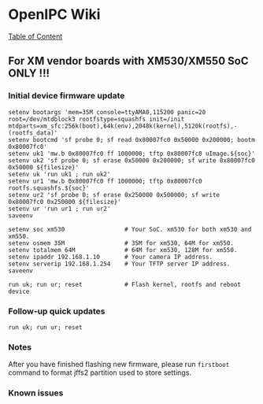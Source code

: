 # OpenIPC Wiki
[Table of Content](index.md)

For XM vendor boards with XM530/XM550 SoC ONLY !!!
--------------------------------------------------

### Initial device firmware update

```
setenv bootargs 'mem=35M console=ttyAMA0,115200 panic=20 root=/dev/mtdblock3 rootfstype=squashfs init=/init mtdparts=xm_sfc:256k(boot),64k(env),2048k(kernel),5120k(rootfs),-(rootfs_data)'
setenv bootcmd 'sf probe 0; sf read 0x80007fc0 0x50000 0x200000; bootm 0x80007fc0'
setenv uk1 'mw.b 0x80007fc0 ff 1000000; tftp 0x80007fc0 uImage.${soc}'
setenv uk2 'sf probe 0; sf erase 0x50000 0x200000; sf write 0x80007fc0 0x50000 ${filesize}'
setenv uk 'run uk1 ; run uk2'
setenv ur1 'mw.b 0x80007fc0 ff 1000000; tftp 0x80007fc0 rootfs.squashfs.${soc}'
setenv ur2 'sf probe 0; sf erase 0x250000 0x500000; sf write 0x80007fc0 0x250000 ${filesize}'
setenv ur 'run ur1 ; run ur2'
saveenv

setenv soc xm530                 # Your SoC. xm530 for both xm530 and xm550.
setenv osmem 35M                 # 35M for xm530, 64M for xm550.
setenv totalmem 64M              # 64M for xm530, 128M for xm550.
setenv ipaddr 192.168.1.10       # Your camera IP address.
setenv serverip 192.168.1.254    # Your TFTP server IP address.
saveenv

run uk; run ur; reset            # Flash kernel, rootfs and reboot device
```

### Follow-up quick updates

```
run uk; run ur; reset
```

### Notes

After you have finished flashing new firmware, please run `firstboot` command
to format jffs2 partition used to store settings.

### Known issues